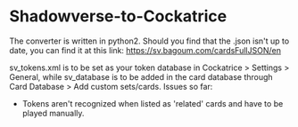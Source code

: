 # Shadowverse-to-Cockatrice
The converter is written in python2.
Should you find that the .json isn't up to date, you can find it at this link: https://sv.bagoum.com/cardsFullJSON/en

sv_tokens.xml is to be set as your token database in Cockatrice > Settings > General, while sv_database is to be added in the card database through Card Database > Add custom sets/cards.
Issues so far:
  - Tokens aren't recognized when listed as 'related' cards and have to be played manually.
